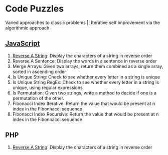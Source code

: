 # Code Puzzles

Varied approaches to classic problems || Iterative self improvement via the algorithmic approach

## [JavaScript](./JavaScript)

1. [Reverse A String](./JavaScript/reverseAString.js): Display the characters of a string in reverse order
2. Reverse A Sentence: Display the words in a sentence in reverse order
3. Merge Arrays: Given two arrays, return them combined as a single array, sorted in ascending order
4. Is Unique String: Check to see whether every letter in a string is unique
5. Is Unique String RegEx: Check to see whether every letter in a string is unique, using regular expressions
6. Is Permutation: Given two strings, write a method to decide if one is a permutation of the other.
7. Fibonacci Index Iterative: Return the value that would be present at n index in the Fibonnacci sequence
8. Fibonacci Index Recursive: Return the value that would be present at n index in the Fibonnacci sequence


## PHP

1. [Reverse A String](./PHP/reverseAString.php): Display the characters of a string in reverse order
